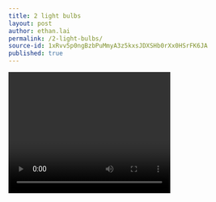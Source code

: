 ```yaml
---
title: 2 light bulbs
layout: post
author: ethan.lai
permalink: /2-light-bulbs/
source-id: 1xRvv5p0ngBzbPuMmyA3z5kxsJDXSHb0rXx0HSrFK6JA
published: true
---
```

<video width="320" height="240" controls>

<source src="/images/2bulbs.mp4.mp4"type="video/mp4">

Your browser does not support the video tag.

</video>


